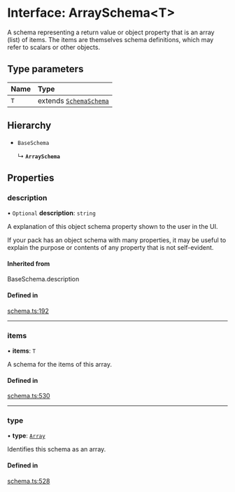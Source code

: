 # Interface: ArraySchema<T\>

A schema representing a return value or object property that is an array (list) of items.
The items are themselves schema definitions, which may refer to scalars or other objects.

## Type parameters

| Name | Type |
| :------ | :------ |
| `T` | extends [`Schema`](../types/Schema.md)[`Schema`](../types/Schema.md) |

## Hierarchy

- `BaseSchema`

  ↳ **`ArraySchema`**

## Properties

### description

• `Optional` **description**: `string`

A explanation of this object schema property shown to the user in the UI.

If your pack has an object schema with many properties, it may be useful to
explain the purpose or contents of any property that is not self-evident.

#### Inherited from

BaseSchema.description

#### Defined in

[schema.ts:192](https://github.com/coda/packs-sdk/blob/main/schema.ts#L192)

___

### items

• **items**: `T`

A schema for the items of this array.

#### Defined in

[schema.ts:530](https://github.com/coda/packs-sdk/blob/main/schema.ts#L530)

___

### type

• **type**: [`Array`](../enums/ValueType.md#array)

Identifies this schema as an array.

#### Defined in

[schema.ts:528](https://github.com/coda/packs-sdk/blob/main/schema.ts#L528)

